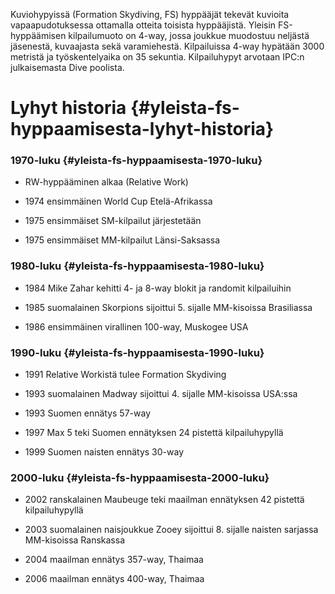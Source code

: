 Kuviohypyissä (Formation Skydiving, FS) hyppääjät tekevät kuvioita
vapaapudotuksessa ottamalla otteita toisista hyppääjistä. Yleisin
FS-hyppäämisen kilpailumuoto on 4-way, jossa joukkue muodostuu neljästä
jäsenestä, kuvaajasta sekä varamiehestä. Kilpailuissa 4-way hypätään
3000 metristä ja työskentelyaika on 35 sekuntia. Kilpailuhypyt arvotaan
IPC:n julkaisemasta Dive poolista.

 Lyhyt historia  {#yleista-fs-hyppaamisesta-lyhyt-historia}
================

###  1970-luku  {#yleista-fs-hyppaamisesta-1970-luku}

-   RW-hyppääminen alkaa (Relative Work)

-   1974 ensimmäinen World Cup Etelä-Afrikassa

-   1975 ensimmäiset SM-kilpailut järjestetään

-   1975 ensimmäiset MM-kilpailut Länsi-Saksassa

###  1980-luku  {#yleista-fs-hyppaamisesta-1980-luku}

-   1984 Mike Zahar kehitti 4- ja 8-way blokit ja randomit kilpailuihin

-   1985 suomalainen Skorpions sijoittui 5. sijalle MM-kisoissa
    Brasiliassa

-   1986 ensimmäinen virallinen 100-way, Muskogee USA

###  1990-luku  {#yleista-fs-hyppaamisesta-1990-luku}

-   1991 Relative Workistä tulee Formation Skydiving

-   1993 suomalainen Madway sijoittui 4. sijalle MM-kisoissa USA:ssa

-   1993 Suomen ennätys 57-way

-   1997 Max 5 teki Suomen ennätyksen 24 pistettä kilpailuhypyllä

-   1999 Suomen naisten ennätys 30-way

###  2000-luku  {#yleista-fs-hyppaamisesta-2000-luku}

-   2002 ranskalainen Maubeuge teki maailman ennätyksen 42 pistettä
    kilpailuhypyllä

-   2003 suomalainen naisjoukkue Zooey sijoittui 8. sijalle naisten
    sarjassa MM-kisoissa Ranskassa

-   2004 maailman ennätys 357-way, Thaimaa

-   2006 maailman ennätys 400-way, Thaimaa
